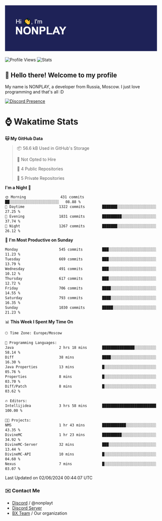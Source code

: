 ![Discord Presence](./header.png)
<br></br>
![Profile Views](https://komarev.com/ghpvc/?username=NONPLAYT&color=blue&style=for-the-badge)
![Stats](https://img.shields.io/badge/0%25-OPTIMIZED-orange?style=for-the-badge)


## :wave: Hello there! Welcome to my profile

My name is NONPLAY, a developer from Russia, Moscow. I just love programming and that's all :D

[![Discord Presence](https://lanyard.cnrad.dev/api/597087584090587177?showDisplayName=true)](https://discord.com/users/597087584090587177) 

# ⌚ Wakatime Stats

<!--START_SECTION:waka-->
**🐱 My GitHub Data** 

> 📦 56.6 kB Used in GitHub's Storage 
 > 
> 🚫 Not Opted to Hire
 > 
> 📜 4 Public Repositories 
 > 
> 🔑 5 Private Repositories 
 > 
**I'm a Night 🦉** 

```text
🌞 Morning                431 commits         ██░░░░░░░░░░░░░░░░░░░░░░░   08.88 % 
🌆 Daytime                1322 commits        ███████░░░░░░░░░░░░░░░░░░   27.25 % 
🌃 Evening                1831 commits        █████████░░░░░░░░░░░░░░░░   37.74 % 
🌙 Night                  1267 commits        ███████░░░░░░░░░░░░░░░░░░   26.12 % 
```
📅 **I'm Most Productive on Sunday** 

```text
Monday                   545 commits         ███░░░░░░░░░░░░░░░░░░░░░░   11.23 % 
Tuesday                  669 commits         ███░░░░░░░░░░░░░░░░░░░░░░   13.79 % 
Wednesday                491 commits         ███░░░░░░░░░░░░░░░░░░░░░░   10.12 % 
Thursday                 617 commits         ███░░░░░░░░░░░░░░░░░░░░░░   12.72 % 
Friday                   706 commits         ████░░░░░░░░░░░░░░░░░░░░░   14.55 % 
Saturday                 793 commits         ████░░░░░░░░░░░░░░░░░░░░░   16.35 % 
Sunday                   1030 commits        █████░░░░░░░░░░░░░░░░░░░░   21.23 % 
```


📊 **This Week I Spent My Time On** 

```text
🕑︎ Time Zone: Europe/Moscow

💬 Programming Languages: 
Java                     2 hrs 18 mins       ███████████████░░░░░░░░░░   58.14 % 
Diff                     38 mins             ████░░░░░░░░░░░░░░░░░░░░░   16.30 % 
Java Properties          13 mins             █░░░░░░░░░░░░░░░░░░░░░░░░   05.76 % 
Properties               8 mins              █░░░░░░░░░░░░░░░░░░░░░░░░   03.70 % 
Diff/Patch               8 mins              █░░░░░░░░░░░░░░░░░░░░░░░░   03.62 % 

🔥 Editors: 
Intellijidea             3 hrs 58 mins       █████████████████████████   100.00 % 

🐱‍💻 Projects: 
NMS                      1 hr 43 mins        ███████████░░░░░░░░░░░░░░   43.35 % 
DivineMC                 1 hr 23 mins        █████████░░░░░░░░░░░░░░░░   34.92 % 
DivineMC-Server          32 mins             ███░░░░░░░░░░░░░░░░░░░░░░   13.44 % 
DivineMC-API             10 mins             █░░░░░░░░░░░░░░░░░░░░░░░░   04.60 % 
Nexus                    7 mins              █░░░░░░░░░░░░░░░░░░░░░░░░   03.07 % 
```


 Last Updated on 02/06/2024 00:44:07 UTC
<!--END_SECTION:waka-->

### ✉️ Contact Me

- [Discord](https://discord.com/users/597087584090587177) / @nonplayt
- [Discord Server](https://discord.gg/p7cxhw7E2M)
- [BX Team](https://github.com/BX-Team) / Our organization

